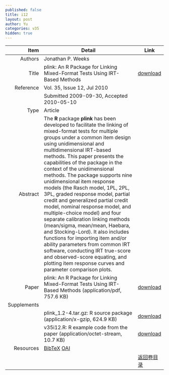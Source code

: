 ```yaml
---
published: false
title: i12
layout: post
author: Yu
categories: v35
hidden: true
---
```


| Item | Detail | Link |
|---:|---|---|
| Authors | Jonathan P. Weeks| |
| Title |plink: An R Package for Linking Mixed-Format Tests Using IRT-Based Methods | [download](http://www.jstatsoft.org/v35/i12/paper) |
| Reference |Vol. 35, Issue 12, Jul 2010 | |
| | Submitted 2009-09-30, Accepted 2010-05-10| | 
| Type | Article| |
| Abstract | The <b>R</b> package <b>plink</b> has been developed to facilitate the linking of mixed-format tests for multiple groups under a common item design using unidimensional and multidimensional IRT-based methods. This paper presents the capabilities of the package in the context of the unidimensional methods. The package supports nine unidimensional item response models (the Rasch model, 1PL, 2PL, 3PL, graded response model, partial credit and generalized partial credit model, nominal response model, and multiple-choice model) and four separate calibration linking methods (mean/sigma, mean/mean, Haebara, and Stocking-Lord). It also includes functions for importing item and/or ability parameters from common IRT software, conducting IRT true-score and observed-score equating, and plotting item response curves and parameter comparison plots.| |
| Paper | plink: An R Package for Linking Mixed-Format Tests Using IRT-Based Methods  (application/pdf, 757.6 KB)| [download](http://www.jstatsoft.org/v35/i12/paper) |
| Supplements | | |
| |plink_1.2-4.tar.gz: R source package  (application/x-gzip, 624.9 KB)|  [download](http://www.jstatsoft.org/v35/i12/supp/1) |
| |v35i12.R: R example code from the paper  (application/octet-stream, 10.7 KB)|  [download](http://www.jstatsoft.org/v35/i12/supp/2) |
| Resources | [BibTeX](http://www.jstatsoft.org/v35/i12/bibtex) [OAI](http://www.jstatsoft.org/oai?verb=GetRecord&identifier=oai.jstatsoft/v35/i12&prefix=oai_dc)| |
| |  | [返回卷目录]({{site.baseurl}}/volume/v35.html) |